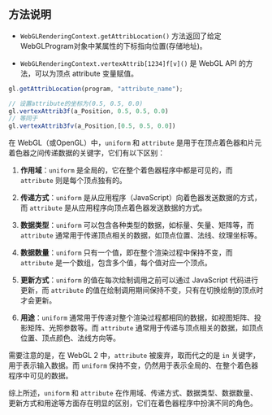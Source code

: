 ## 方法说明

* `WebGLRenderingContext.getAttribLocation()` 方法返回了给定WebGLProgram对象中某属性的下标指向位置(存储地址)。

* `WebGLRenderingContext.vertexAttrib[1234]f[v]()` 是 WebGL API 的方法，可以为顶点 attribute 变量赋值。

```javascript
gl.getAttribLocation(program, "attribute_name");
``` 

```javascript
// 设置attribute的坐标为(0.5, 0.5, 0.0)
gl.vertexAttrib3f(a_Position, 0.5, 0.5, 0.0)
// 等同于
gl.vertexAttrib3fv(a_Position,[0.5, 0.5, 0.0])
```

在 WebGL（或OpenGL）中，`uniform` 和 `attribute` 是用于在顶点着色器和片元着色器之间传递数据的关键字，它们有以下区别：

1. **作用域**：`uniform` 是全局的，它在整个着色器程序中都是可见的，而 `attribute` 则是每个顶点独有的。

2. **传递方式**：`uniform` 是从应用程序（JavaScript）向着色器发送数据的方式，而 `attribute` 是从应用程序向顶点着色器发送数据的方式。

3. **数据类型**：`uniform` 可以包含各种类型的数据，如标量、矢量、矩阵等，而 `attribute` 通常用于传递顶点相关的数据，如顶点位置、法线、纹理坐标等。

4. **数据数量**：`uniform` 只有一个值，即在整个渲染过程中保持不变，而 `attribute` 是一个数组，包含多个值，每个值对应一个顶点。

5. **更新方式**：`uniform` 的值在每次绘制调用之前可以通过 JavaScript 代码进行更新，而 `attribute` 的值在绘制调用期间保持不变，只有在切换绘制的顶点时才会更新。

6. **用途**：`uniform` 通常用于传递对整个渲染过程都相同的数据，如视图矩阵、投影矩阵、光照参数等。而 `attribute` 通常用于传递与顶点相关的数据，如顶点位置、顶点颜色、法线方向等。

需要注意的是，在 WebGL 2 中，`attribute` 被废弃，取而代之的是 `in` 关键字，用于表示输入数据。而 `uniform` 保持不变，仍然用于表示全局的、在整个着色器程序中可见的数据。

综上所述，`uniform` 和 `attribute` 在作用域、传递方式、数据类型、数据数量、更新方式和用途等方面存在明显的区别，它们在着色器程序中扮演不同的角色。